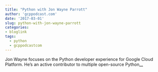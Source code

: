 ```yaml
---
title: "Python with Jon Wayne Parrott"
author: 'gcppodcast.com'
date: '2017-03-01'
slug: python-with-jon-wayne-parrott
categories:
- bloglink
tags:
  - python
  - gcppodcastcom
---
```


Jon Wayne focuses on the Python developer experience for Google Cloud Platform. He’s an active contributor to multiple open-source Python[... <i class="fas fa-external-link-alt"></i>](https://www.gcppodcast.com/post/episode-63-python-with-jon-parrott/)

